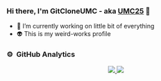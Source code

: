 ### Hi there, I'm GitCloneUMC - aka [UMC25][website] 👋

- 🔭 I’m currently working on little bit of everything
- :alien: This is my weird-works profile 

### ⚙️ &nbsp;GitHub Analytics

<p align="center">
<a href="https://github.com/cloneumc">
  <img src="https://github-readme-stats-eight-theta.vercel.app/api?username=cloneumc&show_icons=true&theme=radical&include_all_commits=true&count_private=true"/>
  <img src="https://github-readme-stats-eight-theta.vercel.app/api/top-langs/?username=cloneumc&layout=compact&langs_count=8&theme=radical"/>
</a>
</p>

[website]: https://github.com/UMC25
